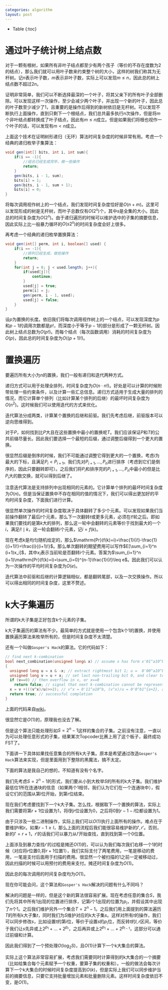 ```yaml
---
categories: algorithm
layout: post
---
```


- Table
{:toc}

# 通过叶子统计树上结点数

对于一颗有根树，如果所有非叶子结点都至少有两个孩子（等价的不存在度数为$2$的结点），那么我们就可以用叶子数来约束整个树的大小，这样的树我们称其为无杆树。记$n$表示叶子数，$m$表示非叶子数，实际上可以发现$m\leq n$，因此总的树上结点数不超过$2n$。

证明非常简单，我们可以不断选择最深的一个叶子，将其父亲下的所有叶子全部删除。可以发现这样一次操作，至少会减少两个叶子，并出现一个新的叶子，因此总的叶子数至少减少了$1$，且重要的是操作后得到的新树依旧是无杆树。可以发现不断执行上面操作，直到只剩下一个根结点，我们总共最多执行$n$次操作，但是将$m$个非叶结点都转换成了叶子结点，因此有$m\leq n$成立。但是如果我们将根也视作一个叶子的话，可以发现有$m<n$成立。

上面这个技术在证明树形递归（无环）算法时间复杂度的时候非常有用。考虑一个经典的递归枚举子集算法：

```java
void gen(int[] bits, int i, int sum){
    if(i == -1){
        //组合已经生成完毕，做一些操作
        return;
    }
    gen(bits, i - 1, sum);
    bits[i] = 1;
    gen(bits, i - 1, sum + 1);
    bits[i] = 0;
}
```

将每次调用视作树上的一个结点，我们发现时间复杂度恰好是$O(n+m)$。这里可以发现形成的树是无杆树，而叶子总数仅有$O(2^s)$个，其中$s$是全集的大小。因此总的时间复杂度为$O(2^s)$。由于递归遍历的时候可以维护选中的子集的摘要信息，因此实际上比一般暴力循环的$O(s2^s)$的时间复杂度会好上很多。

再考虑一个经典的递归枚举置换算法：

```java
void gen(int[] perm, int i, boolean[] used) {
    if(i == -1){
        //排列已经生成，做些操作
        return;
    }
    for(int j = 0; j < used.length; j++){
        if(used[j]){
            continue;
        }
        used[j] = true;
        perm[i] = j;
        gen(perm, i - 1, used);
        used[j] = false; 
    }
}
```

设$p$为置换的长度。依旧我们将每次调用视作树上的一个结点，可以发现深度为$p$和$p-1$的调用次数都是$p!$，而深度小于等于$p-1$的部分是形成了一颗无杆树。因此树上结点总数为$O(p!)$。而每个结点（每次函数调用）消耗的时间复杂度为$O(p)$，因此总的时间复杂度为$O((p+1)!)$。

# 置换遍历

要遍历所有大小为$n$的置换，我们一般有递归和迭代两种方式。

递归方式可以用于处理全排列，时间复杂度为$O(n\cdot n!)$。好处是可以计算的时候附带处理一些约束条件，以及计算一些汇总信息。递归方式适用于生成大量的排列的情况，而它计算单个排列（比如计算某个排列的后继）的最坏时间复杂度为$O(n^2)$。这时候我们可以使用迭代的方式来优化。

迭代算法分成两类，计算某个置换的后继和前驱。我们先考虑后继，前驱版本可以逆向思维得到。

对于$P$，如何找到比$P$大且在这些置换中最小的置换呢$T$。我们应该保证$P$和$T$的公共前缀尽量长。因此我们要选择一个最短的后缀，通过调整后缀得到一个更大的置换。

很显然后缀是倒序的时候，我们不可能通过调整它得到更大的一个置换，考虑$i$为最大的下标，且满足$P_i<P_{i+1}$。我们先对$P_{i+1},\ldots,P_n$进行排序（考虑到它们是倒序的，因此只要翻转即可）。之后我们将$P_i$和排序完的$P_{i+1},\ldots,P_n$中最小的但是比$P_i$大的数交换，就可以得到后继了。

注意迭代算法是支持排列中出现相同的元素的。它计算单个排列的最坏时间复杂度为$O(n)$。但是当保证置换中不存在相同的值的情况下，我们可以得出更加好的平均时间复杂度，下面我们进行计算。

很显然单次操作的时间复杂度取决于具体翻转了多少个元素。可以发现如果我们当前操作翻转了最后$t$个元素，那么下一次翻转$t$或更多元素，必须在$t!$轮之后。即如果我们要找的是第$k$大的排列，那么这一轮中会翻转的元素等价于找到最大的一个$i$，满足$i!\mid k$，这一轮会翻转$i$个元素，记$i=f(k)$。

现在考虑$k$是均匀随机给定的，那么$\mathrm{Pr}(f(k)=i)=\frac{1}{i!}-\frac{1}{(i+1)!}=\frac{i}{(i+1)!}$。那么单次翻转的期望费用可以写作$E[\sum_{i=1}^n (i+1)x_i]$，其中$x_i$表示当前轮是否翻转$i$个元素。答案为$\sum_{i=1}^n (i+1)\mathrm{Pr}(f(k)=i)=\sum_{i=0}^{n-1}\frac{1}{i!}\leq e$。因此我们可以认为一次操作的平均时间复杂度为$O(e)$。

迭代算法中前驱和后继的计算逻辑相似，都是翻转尾部，以及一次交换操作。所以可以得出相同的时间复杂度，这里不赘述。

# k大子集遍历

所谓的k大子集是正好包含k个元素的子集。

k大子集遍历的算法有不少。最简单的方式就是使用一个包含k个1的置换，并使用置换遍历算法来枚举所有的，但是时间复杂度不太清楚。

还有一个叫做`Gosper's Hack`的算法。它的代码如下：

```cpp
// find next k-combination
bool next_combination(unsigned long& x) // assume x has form x'01^a10^b in binary
{
  unsigned long u = x & -x; // extract rightmost bit 1; u =  0'00^a10^b
  unsigned long v = u + x; // set last non-trailing bit 0, and clear to the right; v=x'10^a00^b
  if (v==0) // then overflow in v, or x==0
    return false; // signal that next k-combination cannot be represented
  x = v +(((v^x)/u)>>2); // v^x = 0'11^a10^b, (v^x)/u = 0'0^b1^{a+2}, and x ← x'100^b1^a
  return true; // successful completion
}
```

上面的代码来自[wiki](https://en.wikipedia.org/wiki/Combinatorial_number_system)。

很显然它是$O(1)$的，原理我也没去了解。

但是这个算法只能处理形如$S=2^n-1$这样的集合的子集。之前没有注意，一直以为可以处理任意形式的子集，结果某次Topcoder比赛上用了这个板子，最终成功FST了。

下面讲一下具体如果找任意集合的所有k大子集。原本是希望通过改造`Gosper's Hack`算法来实现，但是里面用到下整除的黑魔法，搞不太定。

下面的算法是我自己的想的，不知道有没有个名字。

我们先考虑$S=2^n-1$的形式，我们要从小到大枚举$S$的所有的k大子集。我们维护最低位1所在连通块的信息（如果两个1相邻，我们认为它们在一个连通块中），假设它们的范围从第l位开始，到第r位结束。

现在我们考虑要找到下一个k大子集。怎么找，根据取下一个置换的算法，实际上我们需要将第$r+1$位设置为$1$，将$l$到$r$位设置为$0$，之后将$0$到$r-1-l$位都设置为$1$。

由于只涉及一些二进制操作，实际上我们可以$O(1)$执行上面所有的操作。难点在于要维护$l$和$r$。如果$r-1\geq l$，那么上面的流程后我们能很容易维护新的$l',r'$。否则，新的$l'=r+1$，$r'$的话我们可以暴力从$l'$开始查找，直到找到第一个$0$位置。

上面涉及到暴力查找$r'$的过程是摊还$O(1)$的，可以认为我们每次我们右移一个$1$的时候（对应将$r$位置$0$,将$r+1$位置$1$），我们实际支付了两笔费用，一笔是移动的费用，一笔是支付后面用于扫描的费用。很显然一个被扫描的$1$之前一定被移动过，因此扫描的时候可以用预付的费用来支付。摊还时间复杂度为$O(1)$。

因此总的每次调用的时间复杂度均为$O(1)$。

现在你可能会问，这个算法和`Gosper's Hack`解决的问题有什么不同吗？

解决的问题是一样的，但是这个新的算法很容易扩展。现在考虑任意的集合$S$，我们先将其中所有$1$出现的位置进行排序，记第$i$个$1$出现的位置为$p_i$，并假设其中出现了$n$个$1$。之后我们维护另外一个集合$T=2^n-1$。之后我们用上面提到的算法遍历$T$的所有k大子集$t$，同时我们为$S$维护对应的k大子集$s$。这样对所有$t$的操作，我们可以同步修改$s$，比如设置$t$的第$i$位，等价于设置$s$的$p_i$位，而反转$t$的$l,r$区间，等价于我们让$s$先异或上$2^{p_1}+\ldots+2^{p_r}$，之后再异或上$2^{p_1}+\ldots+2^{p_{l-1}}$，这部分可以通过前缀和计算。

因此我们得到了一个预处理$O(\log_2 S)$，且$O(1)$计算下一个k大集合的算法。

实际上这个算法非常容易扩展，考虑我们需要同时计算得到的k大集合的一个摘要（比如给集合每个元素赋予一个权重，要算子集的权重和）。一般的做法会每次计算下一个k大集合的时候时间复杂度提高到$O(k)$，但是实际上我们可以同步维护当前的摘要信息，只要它支持批量增加元素和批量删除元素。这样时间复杂度依旧不变，是$O(1)$。
